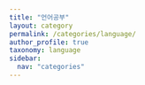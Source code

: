 ```yaml
---
title: "언어공부"
layout: category
permalink: /categories/language/
author_profile: true
taxonomy: language
sidebar:
  nav: "categories"
---
```

